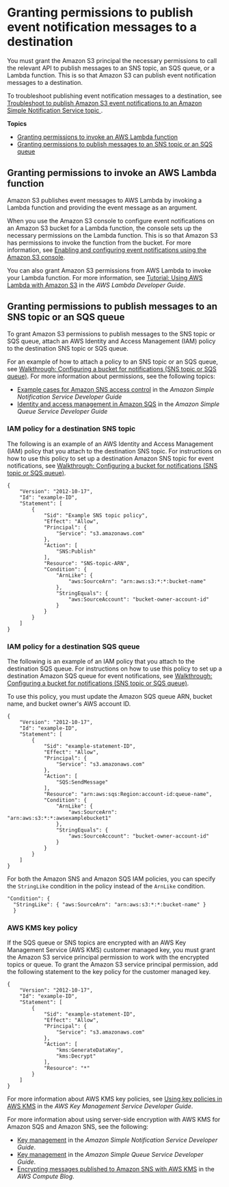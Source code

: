 # Granting permissions to publish event notification messages to a destination<a name="grant-destinations-permissions-to-s3"></a>

You must grant the Amazon S3 principal the necessary permissions to call the relevant API to publish messages to an SNS topic, an SQS queue, or a Lambda function\. This is so that Amazon S3 can publish event notification messages to a destination\.

To troubleshoot publishing event notification messages to a destination, see [ Troubleshoot to publish Amazon S3 event notifications to an Amazon Simple Notification Service topic ](https://repost.aws/knowledge-center/sns-not-receiving-s3-event-notifications)\.

**Topics**
+ [Granting permissions to invoke an AWS Lambda function](#grant-lambda-invoke-permission-to-s3)
+ [Granting permissions to publish messages to an SNS topic or an SQS queue](#grant-sns-sqs-permission-for-s3)

## Granting permissions to invoke an AWS Lambda function<a name="grant-lambda-invoke-permission-to-s3"></a>

Amazon S3 publishes event messages to AWS Lambda by invoking a Lambda function and providing the event message as an argument\.

When you use the Amazon S3 console to configure event notifications on an Amazon S3 bucket for a Lambda function, the console sets up the necessary permissions on the Lambda function\. This is so that Amazon S3 has permissions to invoke the function from the bucket\. For more information, see [Enabling and configuring event notifications using the Amazon S3 console](enable-event-notifications.md)\. 

You can also grant Amazon S3 permissions from AWS Lambda to invoke your Lambda function\. For more information, see [Tutorial: Using AWS Lambda with Amazon S3](https://docs.aws.amazon.com/lambda/latest/dg/with-s3-example.html) in the *AWS Lambda Developer Guide*\.

## Granting permissions to publish messages to an SNS topic or an SQS queue<a name="grant-sns-sqs-permission-for-s3"></a>

To grant Amazon S3 permissions to publish messages to the SNS topic or SQS queue, attach an AWS Identity and Access Management \(IAM\) policy to the destination SNS topic or SQS queue\. 

For an example of how to attach a policy to an SNS topic or an SQS queue, see [Walkthrough: Configuring a bucket for notifications \(SNS topic or SQS queue\)](ways-to-add-notification-config-to-bucket.md)\. For more information about permissions, see the following topics:
+ [Example cases for Amazon SNS access control](https://docs.aws.amazon.com/sns/latest/dg/AccessPolicyLanguage_UseCases_Sns.html) in the *Amazon Simple Notification Service Developer Guide*
+ [Identity and access management in Amazon SQS](https://docs.aws.amazon.com/AWSSimpleQueueService/latest/SQSDeveloperGuide/UsingIAM.html) in the *Amazon Simple Queue Service Developer Guide*

### IAM policy for a destination SNS topic<a name="sns-topic-policy"></a>

The following is an example of an AWS Identity and Access Management \(IAM\) policy that you attach to the destination SNS topic\. For instructions on how to use this policy to set up a destination Amazon SNS topic for event notifications, see [Walkthrough: Configuring a bucket for notifications \(SNS topic or SQS queue\)](ways-to-add-notification-config-to-bucket.md)\.

```
{
    "Version": "2012-10-17",
    "Id": "example-ID",
    "Statement": [
        {
            "Sid": "Example SNS topic policy",
            "Effect": "Allow",
            "Principal": {
                "Service": "s3.amazonaws.com"
            },
            "Action": [
                "SNS:Publish"
            ],
            "Resource": "SNS-topic-ARN",
            "Condition": {
                "ArnLike": {
                    "aws:SourceArn": "arn:aws:s3:*:*:bucket-name"
                },
                "StringEquals": {
                    "aws:SourceAccount": "bucket-owner-account-id"
                }
            }
        }
    ]
}
```

### IAM policy for a destination SQS queue<a name="sqs-queue-policy"></a>

The following is an example of an IAM policy that you attach to the destination SQS queue\. For instructions on how to use this policy to set up a destination Amazon SQS queue for event notifications, see [Walkthrough: Configuring a bucket for notifications \(SNS topic or SQS queue\)](ways-to-add-notification-config-to-bucket.md)\.

To use this policy, you must update the Amazon SQS queue ARN, bucket name, and bucket owner's AWS account ID\.

```
{
    "Version": "2012-10-17",
    "Id": "example-ID",
    "Statement": [
        {
            "Sid": "example-statement-ID",
            "Effect": "Allow",
            "Principal": {
                "Service": "s3.amazonaws.com"
            },
            "Action": [
                "SQS:SendMessage"
            ],
            "Resource": "arn:aws:sqs:Region:account-id:queue-name",
            "Condition": {
                "ArnLike": {
                    "aws:SourceArn": "arn:aws:s3:*:*:awsexamplebucket1"
                },
                "StringEquals": {
                    "aws:SourceAccount": "bucket-owner-account-id"
                }
            }
        }
    ]
}
```

For both the Amazon SNS and Amazon SQS IAM policies, you can specify the `StringLike` condition in the policy instead of the `ArnLike` condition\.

```
"Condition": {         
  "StringLike": { "aws:SourceArn": "arn:aws:s3:*:*:bucket-name" }
  }
```

### AWS KMS key policy<a name="key-policy-sns-sqs"></a>

If the SQS queue or SNS topics are encrypted with an AWS Key Management Service \(AWS KMS\) customer managed key, you must grant the Amazon S3 service principal permission to work with the encrypted topics or queue\. To grant the Amazon S3 service principal permission, add the following statement to the key policy for the customer managed key\.

```
{
    "Version": "2012-10-17",
    "Id": "example-ID",
    "Statement": [
        {
            "Sid": "example-statement-ID",
            "Effect": "Allow",
            "Principal": {
                "Service": "s3.amazonaws.com"
            },
            "Action": [
                "kms:GenerateDataKey",
                "kms:Decrypt"
            ],
            "Resource": "*"
        }
    ]
}
```

For more information about AWS KMS key policies, see [Using key policies in AWS KMS](https://docs.aws.amazon.com/kms/latest/developerguide/key-policies.html) in the *AWS Key Management Service Developer Guide*\. 

For more information about using server\-side encryption with AWS KMS for Amazon SQS and Amazon SNS, see the following:
+ [Key management](https://docs.aws.amazon.com/sns/latest/dg/sns-key-management.html) in the *Amazon Simple Notification Service Developer Guide*\.
+ [Key management](https://docs.aws.amazon.com/AWSSimpleQueueService/latest/SQSDeveloperGuide/sqs-key-management.html) in the *Amazon Simple Queue Service Developer Guide*\.
+ [Encrypting messages published to Amazon SNS with AWS KMS](http://aws.amazon.com/blogs/compute/encrypting-messages-published-to-amazon-sns-with-aws-kms/) in the *AWS Compute Blog*\.